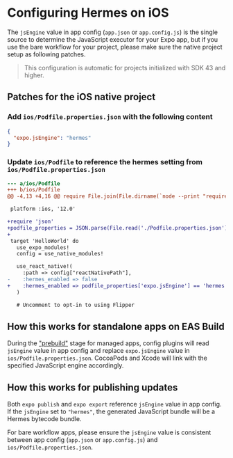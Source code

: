 # Configuring Hermes on iOS

The `jsEngine` value in app config (`app.json` or `app.config.js`) is the single source to determine the JavaScript executor for your Expo app, but if you use the bare workflow for your project, please make sure the native project setup as following patches.

> This configuration is automatic for projects initialized with SDK 43 and higher.

## Patches for the iOS native project

### Add `ios/Podfile.properties.json` with the following content

```json
{
  "expo.jsEngine": "hermes"
}
```

### Update `ios/Podfile` to reference the hermes setting from `ios/Podfile.properties.json`

```diff
--- a/ios/Podfile
+++ b/ios/Podfile
@@ -4,13 +4,16 @@ require File.join(File.dirname(`node --print "require.resolve('@react-native-com

 platform :ios, '12.0'

+require 'json'
+podfile_properties = JSON.parse(File.read('./Podfile.properties.json')) rescue {}
+
 target 'HelloWorld' do
   use_expo_modules!
   config = use_native_modules!

   use_react_native!(
     :path => config["reactNativePath"],
-    :hermes_enabled => false
+    :hermes_enabled => podfile_properties['expo.jsEngine'] == 'hermes'
   )

   # Uncomment to opt-in to using Flipper
```

## How this works for standalone apps on EAS Build

During the ["prebuild"](https://expo.fyi/prebuilding) stage for managed apps, config plugins will read `jsEngine` value in app config and replace `expo.jsEngine` value in `ios/Podfile.properties.json`. CocoaPods and Xcode will link with the specified JavaScript engine accordingly.

## How this works for publishing updates

Both `expo publish` and `expo export` reference `jsEngine` value in app config.  If the `jsEngine` set to `"hermes"`, the generated JavaScript bundle will be a Hermes bytecode bundle.

For bare workflow apps, please ensure the `jsEngine` value is consistent between app config (`app.json` or `app.config.js`) and `ios/Podfile.properties.json`.
